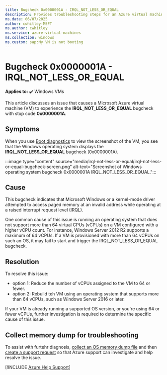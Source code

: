 ```yaml
---
title: Bugcheck 0x0000001A - IRQL_NOT_LESS_OR_EQUAL
description: Provides troubleshooting steps for an Azure virtual machine (VM) that is experiencing the IRQL_NOT_LESS_OR_EQUAL bugcheck (0x0000001A) during startup.
ms.date: 06/07/2025
author: cwhitley-MSFT 
ms.author: cwhitley
ms.service: azure-virtual-machines
ms.collection: windows
ms.custom: sap:My VM is not booting
---
```


# Bugcheck 0x0000001A - IRQL_NOT_LESS_OR_EQUAL

**Applies to:** :heavy_check_mark: Windows VMs

This article discusses an issue that causes a Microsoft Azure virtual machine (VM) to experience the **IRQL_NOT_LESS_OR_EQUAL** bugcheck with stop code **0x0000001A**.

## Symptoms

When you use [Boot diagnostics](./boot-diagnostics.md) to view the screenshot of the VM, you see that the Windows operating system displays the **IRQL_NOT_LESS_OR_EQUAL** bugcheck (0x0000001A).

:::image type="content" source="media/irql-not-less-or-equal/irql-not-less-or-equal-bugcheck-screen.png" alt-text="Screenshot of Windows operating system bugcheck 0x0000001A IRQL_NOT_LESS_OR_EQUAL.":::

## Cause

This bugcheck indicates that Microsoft Windows or a kernel-mode driver attempted to access paged memory at an invalid address while operating at a raised interrupt request level (IRQL).

One common cause of this issue is running an operating system that does not support more than 64 virtual CPUs (vCPUs) on a VM configured with a higher vCPU count. For instance, Windows Server 2012 R2 supports a maximum of 64 vCPUs. If a VM is provisioned with more than 64 vCPUs on such an OS, it may fail to start and trigger the IRQL_NOT_LESS_OR_EQUAL bugcheck.

## Resolution

To resolve this issue:

- option 1: Reduce the number of vCPUs assigned to the VM to 64 or fewer.
- option 2: Rebuild teh VM using an operating system that supports more than 64 vCPUs, such as Windows Server 2016 or later.

If your VM is already running a supported OS version, or you're using 64 or fewer vCPUs, further investigation is required to determine the specific cause of this issue.

## Collect memory dump for troubleshooting

To assist with furtehr diagnosis, [collect an OS memory dump file](./collect-os-memory-dump-file.md) and then [create a support request](https://ms.portal.azure.com/#blade/Microsoft_Azure_Support/HelpAndSupportBlade/overview?DMC=troubleshoot) so that Azure support can investigate and help resolve the issue.


[!INCLUDE [Azure Help Support](../../../includes/azure-help-support.md)]
